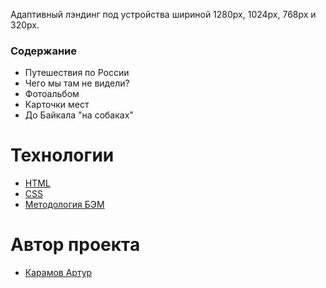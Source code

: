 Адаптивный лэндинг под устройства шириной 1280px, 1024px, 768px и 320px.

### Содержание
* Путешествия по России
* Чего мы там не видели?
* Фотоальбом
* Карточки мест
* До Байкала "на собаках"

# Технологии
- [HTML](https://ru.wikipedia.org/wiki/HTML)
- [CSS](https://ru.wikipedia.org/wiki/CSS)
- [Методология БЭМ](https://ru.wikipedia.org/wiki/БЭМ)

# Автор проекта
- [Карамов Артур](https://github.com/ArturKaramov)
